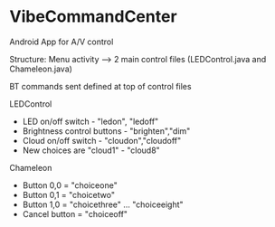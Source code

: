 # VibeCommandCenter

Android App for A/V control 

Structure: 
Menu activity --> 2 main control files (LEDControl.java and Chameleon.java)

BT commands sent defined at top of control files 

LEDControl
- LED on/off switch - "ledon", "ledoff"
- Brightness control buttons - "brighten","dim"
- Cloud on/off switch - "cloudon","cloudoff"
- New choices are "cloud1" - "cloud8"

Chameleon
- Button 0,0 = "choiceone"
- Button 0,1 = "choicetwo"
- Button 1,0 = "choicethree"
... "choiceeight"
- Cancel button = "choiceoff"
